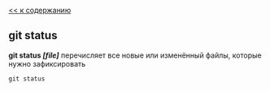 [<< к содержанию](./status.md)

## git status 

**git status *[file]*** перечисляет все новые или изменённый файлы, которые нужно зафиксировать

```bash-
git status
```